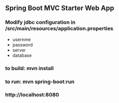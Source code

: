 ## Spring Boot MVC Starter Web App

### Modify jdbc configuration in /src/main/resources/application.properties
* usernme
* password
* server
* database

### to build: mvn install
### to run: mvn spring-boot:run

### http://localhost:8080
